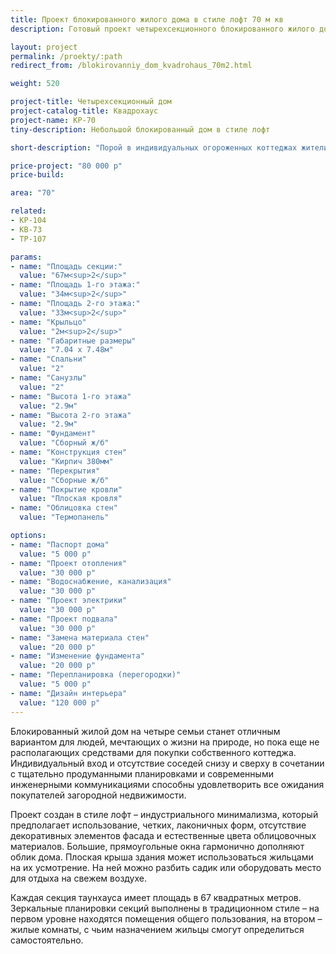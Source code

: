 ```yaml
---
title: Проект блокированного жилого дома в стиле лофт 70 м кв
description: Готовый проект четырехсекционного блокированного жилого дома (квадрохауса) с удобной планировкойв стиле лофт. Площадь секции&#58; 70 м.кв.

layout: project
permalink: /proekty/:path
redirect_from: /blokirovanniy_dom_kvadrohaus_70m2.html

weight: 520

project-title: Четырехсекционный дом
project-catalog-title: Квадрохаус
project-name: KP-70
tiny-description: Небольшой блокированный дом в стиле лофт

short-description: "Порой в индивидуальных огороженных коттеджах жители чувствуют себя более одинокими. Сблокированный четырехсекционный дом создаст чувство защищенности. Небольшое количество соседей повышает безопасность вашего жилья. Маленькие комнаты и коридоры делают дом компактным и уютным, а плавно перетекающие друг в друга пространства позволяют проводить в нем время с комфортом. Проектом предложен коттедж в современном стиле лофт с композиционными акцентами на входных группах."

price-project: "80 000 р"
price-build:

area: "70"

related:
- KP-104
- KB-73
- TP-107

params:
- name: "Площадь секции:"
  value: "67м<sup>2</sup>"
- name: "Площадь 1-го этажа:"
  value: "34м<sup>2</sup>"
- name: "Площадь 2-го этажа:"
  value: "33м<sup>2</sup>"
- name: "Крыльцо"
  value: "2м<sup>2</sup>"
- name: "Габаритные размеры"
  value: "7.04 x 7.48м"
- name: "Спальни"
  value: "2"
- name: "Санузлы"
  value: "2"
- name: "Высота 1-го этажа"
  value: "2.9м"
- name: "Высота 2-го этажа"
  value: "2.9м"
- name: "Фундамент"
  value: "Сборный ж/б"
- name: "Конструкция стен"
  value: "Кирпич 380мм"
- name: "Перекрытия"
  value: "Сборные ж/б"
- name: "Покрытие кровли"
  value: "Плоская кровля"
- name: "Облицовка стен"
  value: "Термопанель"

options:
- name: "Паспорт дома"
  value: "5 000 р"
- name: "Проект отопления"
  value: "30 000 р"
- name: "Водоснабжение, канализация"
  value: "30 000 р"
- name: "Проект электрики"
  value: "30 000 р"
- name: "Проект подвала"
  value: "30 000 р"
- name: "Замена материала стен"
  value: "20 000 р"
- name: "Изменение фундамента"
  value: "20 000 р"
- name: "Перепланировка (перегородки)"
  value: "5 000 р"
- name: "Дизайн интерьера"
  value: "120 000 р"
---
```

Блокированный жилой дом на четыре семьи станет отличным вариантом для людей, мечтающих о жизни на природе, но пока еще не располагающих средствами для покупки собственного коттеджа. Индивидуальный вход и отсутствие соседей снизу и сверху в сочетании с тщательно продуманными планировками и современными инженерными коммуникациями способны удовлетворить все ожидания покупателей загородной недвижимости.

Проект создан в стиле лофт – индустриального минимализма, который предполагает использование, четких, лаконичных форм, отсутствие декоративных элементов фасада и естественные цвета облицовочных материалов. Большие, прямоугольные окна гармонично дополняют облик дома. Плоская крыша здания может использоваться жильцами на их усмотрение. На ней можно разбить садик или оборудовать место для отдыха на свежем воздухе.

Каждая секция таунхауса имеет площадь в 67 квадратных метров. Зеркальные планировки секций выполнены в традиционном стиле – на первом уровне находятся помещения общего пользования, на втором – жилые комнаты, с чьим назначением жильцы смогут определиться самостоятельно.	